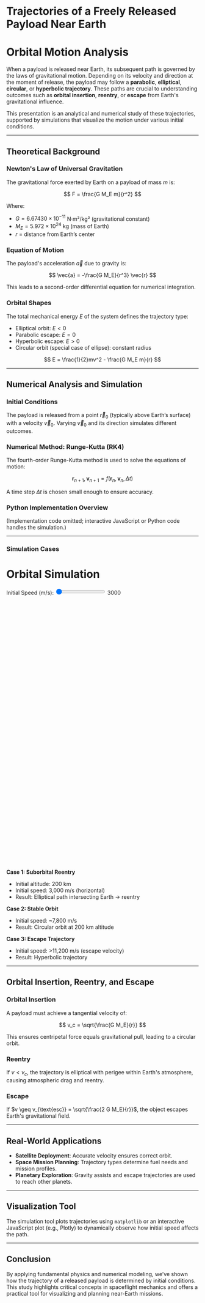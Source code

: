 # Trajectories of a Freely Released Payload Near Earth

# Orbital Motion Analysis

When a payload is released near Earth, its subsequent path is governed by the laws of gravitational motion. Depending on its velocity and direction at the moment of release, the payload may follow a **parabolic**, **elliptical**, **circular**, or **hyperbolic trajectory**. These paths are crucial to understanding outcomes such as **orbital insertion**, **reentry**, or **escape** from Earth's gravitational influence.

This presentation is an analytical and numerical study of these trajectories, supported by simulations that visualize the motion under various initial conditions.

---

## Theoretical Background

### Newton's Law of Universal Gravitation

The gravitational force exerted by Earth on a payload of mass $m$ is:

$$
F = \frac{G M_E m}{r^2}
$$

Where:

- $G = 6.67430 \times 10^{-11}$ N·m²/kg² (gravitational constant)
- $M_E = 5.972 \times 10^{24}$ kg (mass of Earth)
- $r$ = distance from Earth’s center

### Equation of Motion

The payload's acceleration $\vec{a}$ due to gravity is:

$$
\vec{a} = -\frac{G M_E}{r^3} \vec{r}
$$

This leads to a second-order differential equation for numerical integration.

### Orbital Shapes

The total mechanical energy $E$ of the system defines the trajectory type:

- Elliptical orbit: $E < 0$
- Parabolic escape: $E = 0$
- Hyperbolic escape: $E > 0$
- Circular orbit (special case of ellipse): constant radius

$$
E = \frac{1}{2}mv^2 - \frac{G M_E m}{r}
$$

---

## Numerical Analysis and Simulation

### Initial Conditions

The payload is released from a point $\vec{r}_0$ (typically above Earth’s surface) with a velocity $\vec{v}_0$. Varying $\vec{v}_0$ and its direction simulates different outcomes.

### Numerical Method: Runge-Kutta (RK4)

The fourth-order Runge-Kutta method is used to solve the equations of motion:

$$
\mathbf{r}_{n+1}, \mathbf{v}_{n+1} = f(\mathbf{r}_n, \mathbf{v}_n, \Delta t)
$$

A time step $\Delta t$ is chosen small enough to ensure accuracy.

### Python Implementation Overview

(Implementation code omitted; interactive JavaScript or Python code handles the simulation.)

---

### Simulation Cases

<head>
  <title>Orbital Simulation</title>
  <script src="https://cdn.plot.ly/plotly-latest.min.js"></script>
</head>
<body>
  <h1>Orbital Simulation</h1>
  <div id="controls">
    <label for="speedSlider">Initial Speed (m/s): </label>
    <input type="range" id="speedSlider" min="3000" max="12000" step="100" value="3000">
    <span id="speedValue">3000</span>
  </div>
  <div id="plot" style="width:700px;height:700px;margin:auto;"></div>

  <script>
    const G = 6.67430e-11;
    const M = 5.972e24;
    const R_earth = 6371e3;
    const altitude = 200e3;
    const dt = 1.0;
    const t_max = 10000;

    function acceleration(r) {
      const norm = Math.sqrt(r[0]**2 + r[1]**2);
      return [-G * M * r[0] / norm**3, -G * M * r[1] / norm**3];
    }

    function rk4_step(r, v, dt) {
      const a1 = acceleration(r);
      const k1r = [v[0] * dt, v[1] * dt];
      const k1v = [a1[0] * dt, a1[1] * dt];

      const r2 = [r[0] + 0.5 * k1r[0], r[1] + 0.5 * k1r[1]];
      const v2 = [v[0] + 0.5 * k1v[0], v[1] + 0.5 * k1v[1]];
      const a2 = acceleration(r2);
      const k2r = [v2[0] * dt, v2[1] * dt];
      const k2v = [a2[0] * dt, a2[1] * dt];

      const r3 = [r[0] + 0.5 * k2r[0], r[1] + 0.5 * k2r[1]];
      const v3 = [v[0] + 0.5 * k2v[0], v[1] + 0.5 * k2v[1]];
      const a3 = acceleration(r3);
      const k3r = [v3[0] * dt, v3[1] * dt];
      const k3v = [a3[0] * dt, a3[1] * dt];

      const r4 = [r[0] + k3r[0], r[1] + k3r[1]];
      const v4 = [v[0] + k3v[0], v[1] + k3v[1]];
      const a4 = acceleration(r4);
      const k4r = [v4[0] * dt, v4[1] * dt];
      const k4v = [a4[0] * dt, a4[1] * dt];

      const r_next = [
        r[0] + (k1r[0] + 2*k2r[0] + 2*k3r[0] + k4r[0]) / 6,
        r[1] + (k1r[1] + 2*k2r[1] + 2*k3r[1] + k4r[1]) / 6
      ];
      const v_next = [
        v[0] + (k1v[0] + 2*k2v[0] + 2*k3v[0] + k4v[0]) / 6,
        v[1] + (k1v[1] + 2*k2v[1] + 2*k3v[1] + k4v[1]) / 6
      ];

      return [r_next, v_next];
    }

    function simulate(initial_speed) {
      let r = [R_earth + altitude, 0];
      let v = [0, initial_speed];
      let x = [], y = [];

      for (let t = 0; t < t_max; t += dt) {
        [r, v] = rk4_step(r, v, dt);
        if (Math.hypot(r[0], r[1]) < R_earth) break;
        x.push(r[0]);
        y.push(r[1]);
      }

      const earth = {
        type: "scatter",
        x: [0],
        y: [0],
        mode: "markers",
        marker: { size: R_earth / 100000, color: "blue", opacity: 0.5 },
        name: "Earth"
      };

      const orbit = {
        type: "scatter",
        x: x,
        y: y,
        mode: "lines",
        line: { color: "red" },
        name: `Speed: ${initial_speed} m/s`
      };

      const layout = {
        title: `Orbital Path for Initial Speed: ${initial_speed} m/s`,
        xaxis: { scaleanchor: "y", title: "x (m)" },
        yaxis: { title: "y (m)" },
        showlegend: true
      };

      Plotly.newPlot("plot", [earth, orbit], layout);
    }

    const slider = document.getElementById("speedSlider");
    const speedVal = document.getElementById("speedValue");
    slider.addEventListener("input", () => {
      const speed = parseFloat(slider.value);
      speedVal.textContent = speed;
      simulate(speed);
    });

    simulate(parseFloat(slider.value));
  </script>
</body>

**Case 1: Suborbital Reentry**
- Initial altitude: 200 km  
- Initial speed: 3,000 m/s (horizontal)  
- Result: Elliptical path intersecting Earth → reentry

**Case 2: Stable Orbit**
- Initial speed: ~7,800 m/s  
- Result: Circular orbit at 200 km altitude

**Case 3: Escape Trajectory**
- Initial speed: >11,200 m/s (escape velocity)  
- Result: Hyperbolic trajectory

---

## Orbital Insertion, Reentry, and Escape

### Orbital Insertion

A payload must achieve a tangential velocity of:

$$
v_c = \sqrt{\frac{G M_E}{r}}
$$

This ensures centripetal force equals gravitational pull, leading to a circular orbit.

### Reentry

If $v < v_c$, the trajectory is elliptical with perigee within Earth's atmosphere, causing atmospheric drag and reentry.

### Escape

If $v \geq v_{\text{esc}} = \sqrt{\frac{2 G M_E}{r}}$, the object escapes Earth's gravitational field.

---

## Real-World Applications

- **Satellite Deployment**: Accurate velocity ensures correct orbit.  
- **Space Mission Planning**: Trajectory types determine fuel needs and mission profiles.  
- **Planetary Exploration**: Gravity assists and escape trajectories are used to reach other planets.  

---

## Visualization Tool

The simulation tool plots trajectories using `matplotlib` or an interactive JavaScript plot (e.g., Plotly) to dynamically observe how initial speed affects the path.

---

## Conclusion

By applying fundamental physics and numerical modeling, we’ve shown how the trajectory of a released payload is determined by initial conditions. This study highlights critical concepts in spaceflight mechanics and offers a practical tool for visualizing and planning near-Earth missions.
